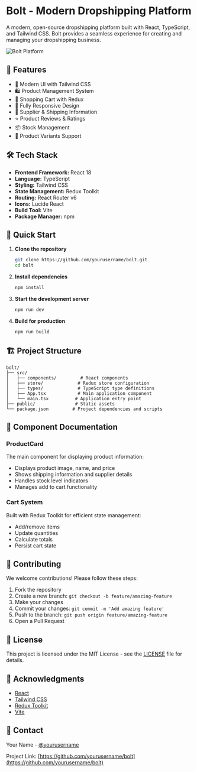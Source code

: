 # Bolt - Modern Dropshipping Platform

A modern, open-source dropshipping platform built with React, TypeScript, and Tailwind CSS. Bolt provides a seamless experience for creating and managing your dropshipping business.

![Bolt Platform](https://raw.githubusercontent.com/yourusername/bolt/main/preview.png)

## 🚀 Features

- 💎 Modern UI with Tailwind CSS
- 🛍️ Product Management System
- 🛒 Shopping Cart with Redux
- 📱 Fully Responsive Design
- 🚚 Supplier & Shipping Information
- ⭐ Product Reviews & Ratings
- 📦 Stock Management
- 🎨 Product Variants Support

## 🛠️ Tech Stack

- **Frontend Framework:** React 18
- **Language:** TypeScript
- **Styling:** Tailwind CSS
- **State Management:** Redux Toolkit
- **Routing:** React Router v6
- **Icons:** Lucide React
- **Build Tool:** Vite
- **Package Manager:** npm

## 🚀 Quick Start

1. **Clone the repository**
   ```bash
   git clone https://github.com/yourusername/bolt.git
   cd bolt
   ```

2. **Install dependencies**
   ```bash
   npm install
   ```

3. **Start the development server**
   ```bash
   npm run dev
   ```

4. **Build for production**
   ```bash
   npm run build
   ```

## 🏗️ Project Structure

```
bolt/
├── src/
│   ├── components/         # React components
│   ├── store/             # Redux store configuration
│   ├── types/             # TypeScript type definitions
│   ├── App.tsx            # Main application component
│   └── main.tsx          # Application entry point
├── public/               # Static assets
└── package.json         # Project dependencies and scripts
```

## 📝 Component Documentation

### ProductCard
The main component for displaying product information:
- Displays product image, name, and price
- Shows shipping information and supplier details
- Handles stock level indicators
- Manages add to cart functionality

### Cart System
Built with Redux Toolkit for efficient state management:
- Add/remove items
- Update quantities
- Calculate totals
- Persist cart state

## 🤝 Contributing

We welcome contributions! Please follow these steps:

1. Fork the repository
2. Create a new branch: `git checkout -b feature/amazing-feature`
3. Make your changes
4. Commit your changes: `git commit -m 'Add amazing feature'`
5. Push to the branch: `git push origin feature/amazing-feature`
6. Open a Pull Request

## 📜 License

This project is licensed under the MIT License - see the [LICENSE](LICENSE) file for details.

## 🙏 Acknowledgments

- [React](https://reactjs.org/)
- [Tailwind CSS](https://tailwindcss.com/)
- [Redux Toolkit](https://redux-toolkit.js.org/)
- [Vite](https://vitejs.dev/)

## 📧 Contact

Your Name - [@yourusername](https://twitter.com/yourusername)

Project Link: [https://github.com/yourusername/bolt](https://github.com/yourusername/bolt)
